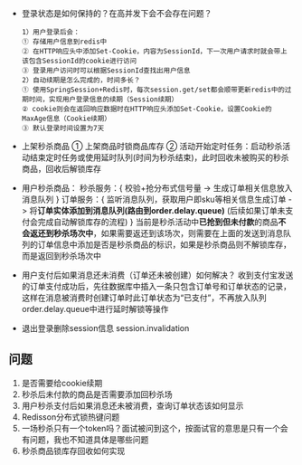 - 登录状态是如何保持的？在高并发下会不会存在问题？

    ```
    1）用户登录后会：
    ① 存储用户信息到redis中
    ② 在HTTP响应头中添加Set-Cookie，内容为SessionId，下一次用户请求时就会带上该包含SessionId的cookie进行访问
    ③ 登录用户访问时可以根据SessionId查找出用户信息
    2）自动续期是怎么完成的，时间多长？
    ① 使用SpringSession+Redis时，每次session.get/set都会顺带更新redis中的过期时间，实现用户登录信息的续期（Session续期）
    ② cookie则会在返回响应数据时在HTTP响应头添加Set-Cookie，设置Cookie的MaxAge信息（Cookie续期）
    ③ 默认登录时间设置为7天
    ```

- 上架秒杀商品
① 上架商品时锁商品库存 ② 活动开始定时任务：启动秒杀活动结束定时任务或使用延时队列(时间为秒杀结束)，此时回收未被购买的秒杀商品，回收后解锁库存

- 用户秒杀商品：
秒杀服务：{ 校验+抢分布式信号量 -> 生成订单相关信息放入消息队列 }
订单服务：{ 监听消息队列，获取用户即sku等相关信息生成订单 -> 将**订单实体添加到消息队列(路由到order.delay.queue)** (后续如果订单未支付会完成自动解锁库存的流程) }
当前是秒杀活动中**已抢到但未付款**的商品**不会返还到秒杀场次中**，如果需要返还到该场次，则需要在上面的发送到消息队列的订单信息中添加是否是秒杀商品的标识，如果是秒杀商品则不解锁库存，而是返回到秒杀场次中

- 用户支付后如果消息还未消费（订单还未被创建）如何解决？
收到支付宝发送的订单支付成功后，先往数据库中插入一条只包含订单号和订单状态的记录，这样在消息被消费时创建订单时此订单状态为“已支付”，不再放入队列order.delay.queue中进行延时解锁等操作

- 退出登录删除session信息
session.invalidation


## 问题

1. 是否需要给cookie续期
2. 秒杀后未付款的商品是否需要添加回秒杀场
3. 用户秒杀支付后如果消息还未被消费，查询订单状态该如何显示
4. Redisson分布式锁热键问题
5. 一场秒杀只有一个token吗？面试被问到这个，按面试官的意思是只有一个会有问题，我也不知道具体是哪些问题
6. 秒杀商品锁库存回收如何实现

